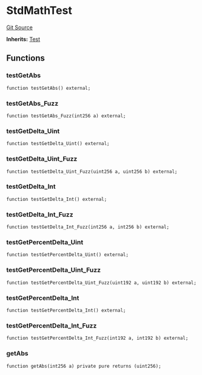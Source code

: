 # StdMathTest
[Git Source](https://github.com/erayack/zk-sync-deploy/blob/7f3ddf5f8a514cf5569d053d7217620dd36d01c7/contracts/lib/forge-std/test/StdMath.t.sol)

**Inherits:**
[Test](/contracts/lib/forge-std/src/Test.sol/abstract.Test.md)


## Functions
### testGetAbs


```solidity
function testGetAbs() external;
```

### testGetAbs_Fuzz


```solidity
function testGetAbs_Fuzz(int256 a) external;
```

### testGetDelta_Uint


```solidity
function testGetDelta_Uint() external;
```

### testGetDelta_Uint_Fuzz


```solidity
function testGetDelta_Uint_Fuzz(uint256 a, uint256 b) external;
```

### testGetDelta_Int


```solidity
function testGetDelta_Int() external;
```

### testGetDelta_Int_Fuzz


```solidity
function testGetDelta_Int_Fuzz(int256 a, int256 b) external;
```

### testGetPercentDelta_Uint


```solidity
function testGetPercentDelta_Uint() external;
```

### testGetPercentDelta_Uint_Fuzz


```solidity
function testGetPercentDelta_Uint_Fuzz(uint192 a, uint192 b) external;
```

### testGetPercentDelta_Int


```solidity
function testGetPercentDelta_Int() external;
```

### testGetPercentDelta_Int_Fuzz


```solidity
function testGetPercentDelta_Int_Fuzz(int192 a, int192 b) external;
```

### getAbs


```solidity
function getAbs(int256 a) private pure returns (uint256);
```

